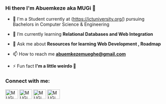### Hi there I'm Abuemkeze aka MUGi 👋

- 🏫 I'm a Student currently at (https://ictuniversity.org/) pursuing Bachelors in Computer Science & Engineering
- 🌱 I’m currently learning **Relational Databases and Web Integration**

- 💬 Ask me about **Resources for learning Web Development , Roadmap**

- 📫 How to reach me **abuemkezemueghe@gmail.com**

- ⚡ Fun fact **I'm a little weirdo 🤣**

<h3 align="left">Connect with me:</h3>
<p align="left">
<a href="https://twitter.com/abuemkeze" target="blank"><img align="center" src="https://raw.githubusercontent.com/rahuldkjain/github-profile-readme-generator/master/src/images/icons/Social/twitter.svg" alt="MUGi" height="30" width="40" /></a>
<a href="https://linkedin.com/in/abuemkeze-mueghe-388471200" target="blank"><img align="center" src="https://raw.githubusercontent.com/rahuldkjain/github-profile-readme-generator/master/src/images/icons/Social/linked-in-alt.svg" alt="MUGi" height="30" width="40" /></a>
<a href="https://stackoverflow.com/users/16842850/abuemkeze-mueghe" target="blank"><img align="center" src="https://github.com/rahuldkjain/github-profile-readme-generator/blob/master/src/images/icons/Social/stack-overflow.svg" alt="MUGi" height="30" width="40" /></a>
<a href="https://www.facebook.com/mueghe.abuemkezechu" target="blank"><img align="center" src="https://github.com/rahuldkjain/github-profile-readme-generator/blob/master/src/images/icons/Social/facebook.svg" alt="MUGi" height="30" width="40" /></a>
</p>
